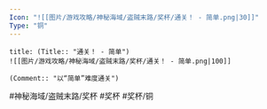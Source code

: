 ```yaml
---
Icon: "![[图片/游戏攻略/神秘海域/盗贼末路/奖杯/通关！ - 简单.png|30]]"
Type: "铜"
---
```

```ad-common-bronze-trophy
title: (Title:: "通关！ - 简单")
![[图片/游戏攻略/神秘海域/盗贼末路/奖杯/通关！ - 简单.png|100]]

(Comment:: "以“简单”难度通关")
```

#神秘海域/盗贼末路/奖杯 #奖杯 #奖杯/铜
